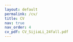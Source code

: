 ```yaml
---
layout: default
permalink: /cv/
title: CV
nav: true
nav_order: 4
cv_pdf: CV_SijiaLi_24fall.pdf
---
```

